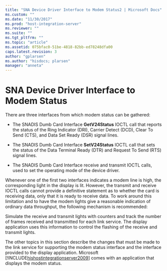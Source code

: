 ```yaml
---
title: "SNA Device Driver Interface to Modem Status2 | Microsoft Docs"
ms.custom: ""
ms.date: "11/30/2017"
ms.prod: "host-integration-server"
ms.reviewer: ""
ms.suite: ""
ms.tgt_pltfrm: ""
ms.topic: "article"
ms.assetid: 075bfac0-51be-4818-82bb-ed78248dfa00
caps.latest.revision: 3
author: "gplarsen"
ms.author: "hisdocs; plarsen"
manager: "anneta"
---
```

# SNA Device Driver Interface to Modem Status
There are three interfaces from which modem status can be gathered:  
  
-   The SNADIS Dumb Card Interface **GetV24Status** IOCTL call that reports the status of the Ring Indicator (DRI), Carrier Detect (DCD), Clear To Send (CTS), and Data Set Ready (DSR) signal lines.  
  
-   The SNADIS Dumb Card Interface **SetV24Status** IOCTL call that sets the status of the Data Terminal Ready (DTR) and Request To Send (RTS) signal lines.  
  
-   The SNADIS Dumb Card Interface receive and transmit IOCTL calls, used to set the operating mode of the device driver.  
  
 Whenever one of the first two interfaces indicates a modem line is high, the corresponding light in the display is lit. However, the transmit and receive IOCTL calls cannot provide a definitive statement as to whether the card is receiving data, only that it is ready to receive data. To work around this limitation and to have the modem lights give a reasonable indication of ordinary data throughput, the following mechanism is recommended:  
  
 Simulate the receive and transmit lights with counters and track the number of frames received and transmitted for each link service. The display application uses this information to control the flashing of the receive and transmit lights.  
  
 The other topics in this section describe the changes that must be made to the link service for supporting the modem status interface and the interface provided to the display application. Microsoft [!INCLUDE[hishostintegrationserver2009](../includes/hishostintegrationserver2009-md.md)] comes with an application that displays the modem status.